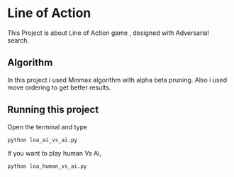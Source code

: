 # Line of Action

This Project is about Line of Action game , designed with Adversarial search.

## Algorithm

In this project  i used Minmax algorithm with alpha beta pruning. Also i used move ordering to get better results.

## Running this project

Open the terminal and type

```
python loa_ai_vs_ai.py
```
If you want to play human Vs Ai,

```
python loa_human_vs_ai.py
```